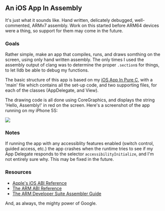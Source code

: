 ## An iOS App In Assembly

It's just what it sounds like. Hand written, delicately debugged, well-commented, ARMv7 assembly. Work on this started before ARM64 devices were a thing, so support for them may come in the future.

### Goals

Rather simple, make an app that compiles, runs, and draws somthing on the screen, using only hand written assembly. The only times I used the assembly output of clang was to determine the proper `.section`s for things, to let lldb be able to debug my functions.

The basic structure of this app is based on my [iOS App In Pure C](https://github.com/richardjrossiii/CBasediOSApp), with a 'main' file which contains all the set-up code, and two supporting files, for each of the classes (AppDelegate, and View).

The drawing code is all done using CoreGraphics, and displays the string 'Hello, Assembly!' in red on the screen. Here's a screenshot of the app running on my iPhone 5S:

![](http://i.imgur.com/mulfx8nl.png)

### Notes

If running the app with any accessiblity features enabled (switch control, guided access, etc.) the app crashes when the runtime tries to see if my App Delegate responds to the selector `accessibilityInitialize`, and I'm not entirely sure why. This may be fixed in the future.

### Resources

 - [Apple's iOS ABI Reference](https://developer.apple.com/library/ios/documentation/Xcode/Conceptual/iPhoneOSABIReference/Introduction/Introduction.html#//apple_ref/doc/uid/TP40009020-SW1)
 - [The ARM ABI Reference](http://infocenter.arm.com/help/topic/com.arm.doc.subset.swdev.abi/index.html)
 - [The ARM Developer Suite Assembler Guide](http://infocenter.arm.com/help/topic/com.arm.doc.dui0068b/index.html)

And, as always, the mighty power of Google.